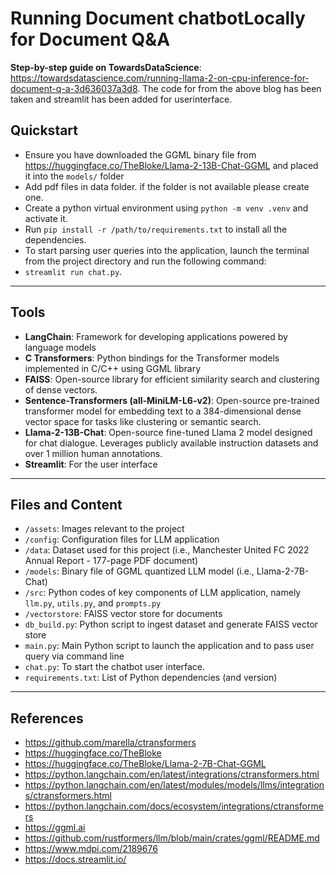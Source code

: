 # Running Document chatbotLocally for Document Q&A

**Step-by-step guide on TowardsDataScience**: https://towardsdatascience.com/running-llama-2-on-cpu-inference-for-document-q-a-3d636037a3d8. 
The code for from the above blog has been taken and streamlit has been added for userinterface.

## Quickstart
- Ensure you have downloaded the GGML binary file from https://huggingface.co/TheBloke/Llama-2-13B-Chat-GGML and placed it into the `models/` folder
- Add pdf files in data folder. if the folder is not available please create one.
- Create a python virtual environment using `python -m venv .venv` and activate it.
- Run `pip install -r /path/to/requirements.txt` to install all the dependencies.
- To start parsing user queries into the application, launch the terminal from the project directory and run the following command:
- `streamlit run chat.py`.
___
## Tools
- **LangChain**: Framework for developing applications powered by language models
- **C Transformers**: Python bindings for the Transformer models implemented in C/C++ using GGML library
- **FAISS**: Open-source library for efficient similarity search and clustering of dense vectors.
- **Sentence-Transformers (all-MiniLM-L6-v2)**: Open-source pre-trained transformer model for embedding text to a 384-dimensional dense vector space for tasks like clustering or semantic search.
- **Llama-2-13B-Chat**: Open-source fine-tuned Llama 2 model designed for chat dialogue. Leverages publicly available instruction datasets and over 1 million human annotations.
- **Streamlit**: For the user interface
___
## Files and Content
- `/assets`: Images relevant to the project
- `/config`: Configuration files for LLM application
- `/data`: Dataset used for this project (i.e., Manchester United FC 2022 Annual Report - 177-page PDF document)
- `/models`: Binary file of GGML quantized LLM model (i.e., Llama-2-7B-Chat) 
- `/src`: Python codes of key components of LLM application, namely `llm.py`, `utils.py`, and `prompts.py`
- `/vectorstore`: FAISS vector store for documents
- `db_build.py`: Python script to ingest dataset and generate FAISS vector store
- `main.py`: Main Python script to launch the application and to pass user query via command line
- `chat.py`: To start the chatbot user interface.
- `requirements.txt`: List of Python dependencies (and version)
___

## References
- https://github.com/marella/ctransformers
- https://huggingface.co/TheBloke
- https://huggingface.co/TheBloke/Llama-2-7B-Chat-GGML
- https://python.langchain.com/en/latest/integrations/ctransformers.html
- https://python.langchain.com/en/latest/modules/models/llms/integrations/ctransformers.html
- https://python.langchain.com/docs/ecosystem/integrations/ctransformers
- https://ggml.ai
- https://github.com/rustformers/llm/blob/main/crates/ggml/README.md
- https://www.mdpi.com/2189676
- https://docs.streamlit.io/
